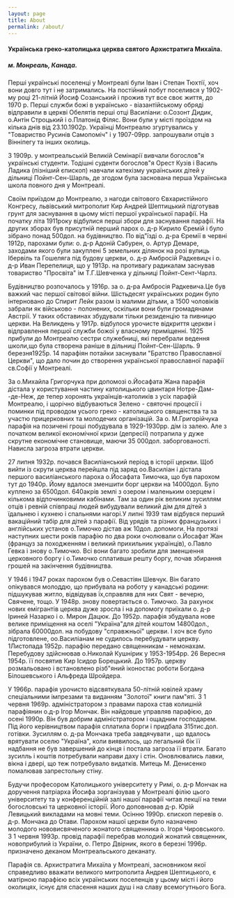 ```yaml
---
layout: page
title: About
permalink: /about/
---
```


#### <b>Українська греко-католицька церква святого Архистратига Михаїла.</b>

##### <b>м. Монреаль, Канада.</b>

Перші українські поселенці у Монтреалі були Іван і Степан Тюхтії, хоч вони довго тут і не затримались.
На постійний побут поселився у 1902-му році 21-літній Йосиф Созанський і прожив тут все своє життя, до
1970 р. Перші служби божі в українсько - віазантійському обряді відправили в церкві Обелятів перші отці
Василіани: о.Созонт Дидик, о.Антін Строцький і о.Платонід Філяс. Вони були у місті проїздом
на кілька днів від 23.10.1902р. Українці Монтреалю згуртувались у "Товариство Русинів Самопоміч" і у
1907-09рр. запрошували отців з Вінніпегу та інших околиць.

З 1909р. у монтреальській Великій Семінарії вивчали богослов"я українські студенти. Тодішні суденти
богослов"я Орест Кузів і Василь Ладика (пізніший єпископ) навчали катехізму українських дітей у дільниці
Пойнт-Сен-Шарль, де згодом була заснована перша Українська школа повного дня у Монтреалі.

Своїм приїздом до Монтреалю, з нагоди світового Євхаристійного Конгресу, львівський митрополит Кир
Андрей Шептицький підготував грунт для заснування в цьому місті першої української парафії. На початку
літа 1911року відбулися перші збори для заснування парафії. На других зборах був присутній перший парох
о. д-р Кирило Єремій і було зібрано понад 500дол. на будівництво. По від"їзді о. д-ра Єремії в червні
1912р, парохами були: о. д-р Адоній Сабурен, о. Артур Демаре, заходами якого були закуплені 5 земельних
ділянок на розі вулиць Ібервіль та Гошеляга під будову церкви, о. д-р Амбросій Радкевицч і о. д-р Иван
Перепелиця, що у 1913р. на противагу радикалам заснував товариство "Просвіта" ім Т.Г.Шевченка у дільниці
Пойнт-Сент-Чарлз.

Будівництво розпочалось у 1916р. за о. д-ра Амбросія Радкевича.Це був важкий час першої світової війни.
Шістьдесят українських родин було інтерновано до Спирит Лейк разом із малими дітьми, а 1500 чоловіків
забрали як військово - полонених, оскільки вони були громадянами Австрії. У таких обставинах збудували
тільки резиденцію та пивницю церкви. На Великдень у 1917р. відбулося урочисте відкриття церкви і
відправлення першої служби божої у власному приміщенні.
1925 прибули до Монтреалю сестри служебниці, які перебрали ведення школи,що була створена раніше в
дільниці Пойнт-Сен-Шарль.
9 березня1925р. 14 парафіян потайки заснували "Братство Православної Церкви", що дало почин до створення
української православної парафії св.Софії у Монтреалі.

За о.Михайла Григорчука при допомозі о.Йосафата Жана парафія дістала у користування частину католицького
цвинтаря Нотре-Дам- -де-Неж, де тепер хоронять українців-католиків з усіх парафій Монтреалю, і щорічно
відбуваються Зелено - святочні процесії і поминки під проводом усього греко - католицького священства та
за участю прицерковних та молодечих організацій. За о. М.Григорійчука парафія на позичені гроші
побудувала в 1929-1930рр. дім із залею. Але з початком великої економічної кризи (депресії) потрапила у
дуже скрутне економічне становище, маючи 35 000дол. заборгованості. Нависла загроза втрати церкви.

27 липня 1932р. почався Василіанський період в історії церкви. Щоб вийти із скрути церква перейшла
під заряд оо.Василіан і дістала першого василіанського пароха о.Йосафата Тимочка, що був парохом тут до
1940р. Йому вдалося зменшити борг церкви на 14000дол. Було куплено за 6500дол. 640акрів землі з озером і
маленьким озерцем і кількома відпочинковими кабінами. Там за один рік великим зусиллям отців і ревній
співпраці людей вибудували великий дім для дітей з їдальнею і кухнею і спальнями нагорі.У липні 1939 там
відбувся перший вакаційний табір для дітей з парафії. Від урядів та різних французьких і англійських
установ о.Тимочко дістав аж 10дол. допомоги.
На протязі наступних шести років парафію по два роки очолювали о.Йосафат Жан (француз за походженням і
великий прихильник українців), о.Павло Гевка і знову о.Тимочко. Всі вони багато зробили для зменшення
церковного боргу і о.Тимочко сплативши решту боргу, почав збирання грошей на закінчення будівництва.

У 1946 і 1947 роках парохом був о.Севастіян Шевчук. Він багато опікувався молоддю, що прибувала на роботу
у канадські родини: підшукував житло, відвідував їх,справляв для них Свят - вечерю, Свячене, тощо.
У 1948р. знову повертається о. Тимочко. За рахунок нових емігрантів церква дуже зросла і на допомогу
приїхали о. д-р Іриней Назарко і о. Мирон Дацюк. До 1952р. парафія збудувала нове велике приміщення на
оселі "Україна"для дітей коштом 14800дол., зібрала 60000дол. на побудову "справжньої" церкви. І хоч все
було підготовлене, оо.Василіанам не судилось перебудувати церкву.
1Листопада 1952р. парафію передано священникам - немонахам. Перебудову здійснював о.Николай Кушнірик у
1953-1954рр. 26 Вересня 1954р. її посвятив Кир Ісидор Борецький. До 1957р. церкву розмальовано і
встановлено різб"яний іконостас роботи Богдана Білошевського і Альфреда Шройдера.

У 1966р. парафія урочисто відсвяткувала 50-літній ювілей храму спеціальними імпрезами та виданням
"Золотої" книги пам"яті.
З 1 червня 1969р. адміністратором з правами пароха став колишній парафіянин о.д-р Ігор Мончак. Він
найдовше управляв парафією, до осені 1990р. Він був добрим адміністратором і ощадним господарем. Під
його керівництвом парафія сплатила борги і придбала 315тис.дол. готівки. Зусиллям о. д-ра Мончака треба
завдячувати , що вдалось врятувати оселю "Україна", коли виявилось, що легальний бік її надбання не був
завершений до кінця і постала загроза її втрати. Багато зусилль і коштів потребували направи даху і
стін. Оновлювались лавки, вікна і двері, що теж потребувало видатків. Митець М. Денисенко помалював
запрестольну стіну.

Будучи професором Католицького університету у Римі, о. д-р Мончак на доручення патріарха Йосифа
зорганізував у Монтреалі філію цього університету та у конференційній залі нашої парафії читав лекції на
теми богословські та церковної історії. Його доповнював д-р. Юрій Левицький викладами на мовні теми.
Осінню 1990р. єпископ перевів о. д-р. Мончака до Отави. Парохом нашої церкви було назначено молодого
нововисвяченого жонатого священника о. Ігоря Чировського. З 1 червня 1993р. провід парафії перебрав
молодий жонатий священник, новоприбулий із України, о. Петро Двірник, якого в березні 1996р. призначено
деканом Монтреальського деканату.

Парафія св. Архистратига Михаїла у Монтреалі, засновником якої справедливо вважати великого митрополита
Андрея Шептицького, є матірною парафією всіх українських поселенців у цьому місті і його околицях, існує
для спасення наших душ і на славу всемогутнього Бога.
            
